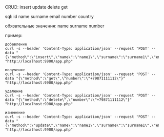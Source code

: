 
CRUD: insert update delete get


sql: id name surname email number country


обязательные значения:
	name surname number


пример:

	добавление
	curl -s --header 'Content-Type: application/json' --request 'POST' --data "{\"method\":\"insert\",\"name\":\"name1\",\"surname\":\"surname1\",\"email\":\"email1\",\"number\":\"+79871111112\",\"country\":\"ru\"}" "http://localhost:9900/app.php"

	получение
	curl -s --header 'Content-Type: application/json' --request 'POST' --data "{\"method\":\"get\",\"number\":\"+79871111112\"}" "http://localhost:9900/app.php"

	удаление
	curl -s --header 'Content-Type: application/json' --request 'POST' --data "{\"method\":\"delete\",\"number\":\"+79871111112\"}" "http://localhost:9900/app.php"

	изменение
	curl -s --header 'Content-Type: application/json' --request 'POST' --data "{\"method\":\"update\",\"name\":\"name1\",\"surname\":\"surname1\",\"email\":\"test@mail.ru\",\"number\":\"+79871111112\"}" "http://localhost:9900/app.php"
	
